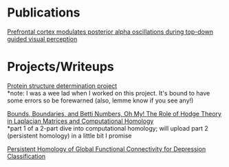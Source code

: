 # Publications 
[Prefrontal cortex modulates posterior alpha oscillations during top-down guided visual perception](http://www.pnas.org/content/114/35/9457.short)

# Projects/Writeups 
[Protein structure determination project](https://guyhwilson.github.io/stuff/cryoEM.pdf)  
*note: I was a wee lad when I worked on this project. It's bound to have some errors so be forewarned (also, lemme know if you see any!)

[Bounds, Boundaries, and Betti Numbers, Oh My! The Role of Hodge Theory in Laplacian Matrices and Computational Homology](https://guyhwilson.github.io/stuff/hodgelaplacian.pdf)  
*part 1 of a 2-part dive into computational homology; will upload part 2 (persistent homology) in a little bit I promise

[Persistent Homology of Global Functional Connectivity for Depression Classification](https://guyhwilson.github.io/stuff/ph_classification.pdf)

